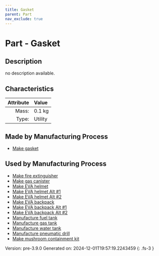 ```yaml
---
title: Gasket
parent: Part
nav_exclude: true
---
```

# Part - Gasket

## Description
no description available.

## Characteristics

| Attribute      | Value |
|--------:|:------|
|Mass:|0.1 kg|
|Type:|Utility|

## Made by Manufacturing Process

- [Make gasket](../process/make-gasket.html)

## Used by Manufacturing Process

- [Make fire extinguisher](../process/make-fire-extinguisher.html)
- [Make gas canister](../process/make-gas-canister.html)
- [Make EVA helmet](../process/make-eva-helmet.html)
- [Make EVA helmet Alt #1](../process/make-eva-helmet-alt--1.html)
- [Make EVA helmet Alt #2](../process/make-eva-helmet-alt--2.html)
- [Make EVA backpack](../process/make-eva-backpack.html)
- [Make EVA backpack Alt #1](../process/make-eva-backpack-alt--1.html)
- [Make EVA backpack Alt #2](../process/make-eva-backpack-alt--2.html)
- [Manufacture fuel tank](../process/manufacture-fuel-tank.html)
- [Manufacture gas tank](../process/manufacture-gas-tank.html)
- [Manufacture water tank](../process/manufacture-water-tank.html)
- [Manufacture pneumatic drill](../process/manufacture-pneumatic-drill.html)
- [Make mushroom containment kit](../process/make-mushroom-containment-kit.html)


Version: pre-3.9.0 Generated on: 2024-12-01T19:57:19.2243459
{: .fs-3 }

